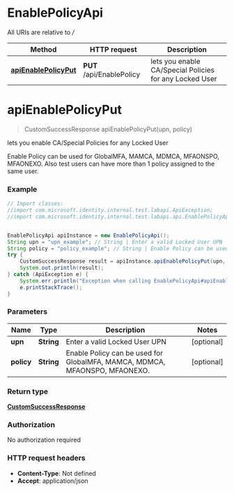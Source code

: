# EnablePolicyApi

All URIs are relative to */*

Method | HTTP request | Description
------------- | ------------- | -------------
[**apiEnablePolicyPut**](EnablePolicyApi.md#apiEnablePolicyPut) | **PUT** /api/EnablePolicy | lets you enable CA/Special Policies for any Locked User

<a name="apiEnablePolicyPut"></a>
# **apiEnablePolicyPut**
> CustomSuccessResponse apiEnablePolicyPut(upn, policy)

lets you enable CA/Special Policies for any Locked User

Enable Policy can be used for GlobalMFA, MAMCA, MDMCA, MFAONSPO, MFAONEXO.   Also test users can have more than 1 policy assigned to the same user.

### Example
```java
// Import classes:
//import com.microsoft.identity.internal.test.labapi.ApiException;
//import com.microsoft.identity.internal.test.labapi.api.EnablePolicyApi;


EnablePolicyApi apiInstance = new EnablePolicyApi();
String upn = "upn_example"; // String | Enter a valid Locked User UPN
String policy = "policy_example"; // String | Enable Policy can be used for GlobalMFA, MAMCA, MDMCA, MFAONSPO, MFAONEXO.
try {
    CustomSuccessResponse result = apiInstance.apiEnablePolicyPut(upn, policy);
    System.out.println(result);
} catch (ApiException e) {
    System.err.println("Exception when calling EnablePolicyApi#apiEnablePolicyPut");
    e.printStackTrace();
}
```

### Parameters

Name | Type | Description  | Notes
------------- | ------------- | ------------- | -------------
 **upn** | **String**| Enter a valid Locked User UPN | [optional]
 **policy** | **String**| Enable Policy can be used for GlobalMFA, MAMCA, MDMCA, MFAONSPO, MFAONEXO. | [optional]

### Return type

[**CustomSuccessResponse**](CustomSuccessResponse.md)

### Authorization

No authorization required

### HTTP request headers

 - **Content-Type**: Not defined
 - **Accept**: application/json


